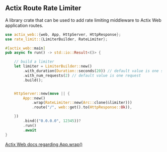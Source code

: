 ## Actix Route Rate Limiter

A library crate that can be used to add rate limiting middleware to Actix Web application routes.

```rust
use actix_web::{web, App, HttpServer, HttpResponse};
use rate_limit::{LimiterBuilder, RateLimiter};

#[actix_web::main]
pub async fn run() -> std::io::Result<()> {

    // build a limiter
    let limiter = LimiterBuilder::new()
        .with_duration(Duration::seconds(20)) // default value is one second
        .with_num_requests(2) // default value is one request
        .build();


    HttpServer::new(move || {
        App::new()
            .wrap(RateLimiter::new(Arc::clone(&limiter)))
            .route("/", web::get().to(HttpResponse::Ok)),

    })
        .bind(("0.0.0.0", 12345))?
        .run()
        .await
}

```

[Actix Web docs regarding App.wrap()](https://docs.rs/actix-web/latest/actix_web/struct.App.html#method.wrap)

